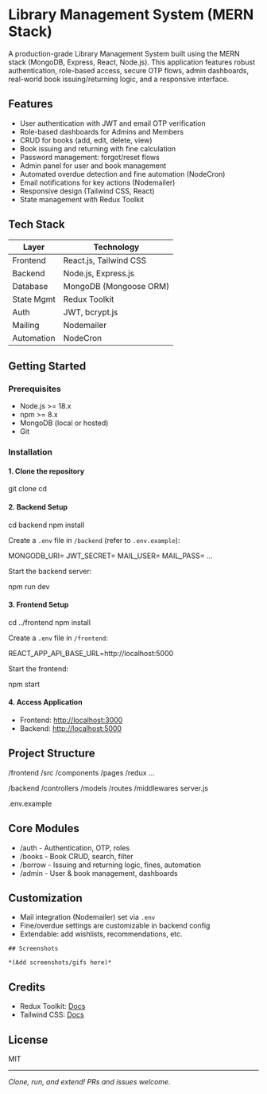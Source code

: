 
# Library Management System (MERN Stack)

A production-grade Library Management System built using the MERN stack (MongoDB, Express, React, Node.js). This application features robust authentication, role-based access, secure OTP flows, admin dashboards, real-world book issuing/returning logic, and a responsive interface.

## Features

- User authentication with JWT and email OTP verification
- Role-based dashboards for Admins and Members
- CRUD for books (add, edit, delete, view)
- Book issuing and returning with fine calculation
- Password management: forgot/reset flows
- Admin panel for user and book management
- Automated overdue detection and fine automation (NodeCron)
- Email notifications for key actions (Nodemailer)
- Responsive design (Tailwind CSS, React)
- State management with Redux Toolkit

## Tech Stack

| Layer      | Technology             |
| ---------- | ---------------------- |
| Frontend   | React.js, Tailwind CSS |
| Backend    | Node.js, Express.js    |
| Database   | MongoDB (Mongoose ORM) |
| State Mgmt | Redux Toolkit          |
| Auth       | JWT, bcrypt.js         |
| Mailing    | Nodemailer             |
| Automation | NodeCron               |

## Getting Started

### Prerequisites

- Node.js >= 18.x
- npm >= 8.x
- MongoDB (local or hosted)
- Git

### Installation

#### 1. Clone the repository


git clone <your-repo-url>
cd <project-root>

#### 2. Backend Setup

cd backend
npm install

Create a `.env` file in `/backend` (refer to `.env.example`):

MONGODB_URI=
JWT_SECRET=
MAIL_USER=
MAIL_PASS=
...

Start the backend server:


npm run dev


#### 3. Frontend Setup


cd ../frontend
npm install


Create a `.env` file in `/frontend`:


REACT_APP_API_BASE_URL=http://localhost:5000


Start the frontend:


npm start


#### 4. Access Application

- Frontend: [http://localhost:3000](http://localhost:3000)
- Backend: [http://localhost:5000](http://localhost:5000)

## Project Structure


/frontend
  /src
    /components
    /pages
    /redux
    ...

/backend
  /controllers
  /models
  /routes
  /middlewares
  server.js

.env.example


## Core Modules

- /auth     - Authentication, OTP, roles
- /books    - Book CRUD, search, filter
- /borrow   - Issuing and returning logic, fines, automation
- /admin    - User & book management, dashboards

## Customization

- Mail integration (Nodemailer) set via `.env`
- Fine/overdue settings are customizable in backend config
- Extendable: add wishlists, recommendations, etc.

```
## Screenshots

*(Add screenshots/gifs here)*
```

## Credits

- Redux Toolkit: [Docs](https://redux-toolkit.js.org/)
- Tailwind CSS: [Docs](https://tailwindcss.com/)

## License

MIT

---

_Clone, run, and extend! PRs and issues welcome._
